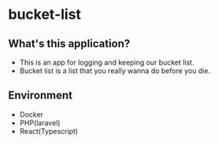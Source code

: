 # bucket-list

## What's this application?
- This is an app for logging and keeping our bucket list.
- Bucket list is a list that you really wanna do before you die.

## Environment
- Docker
- PHP(laravel)
- React(Typescript)

